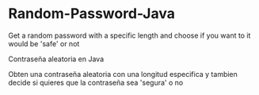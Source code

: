 # Random-Password-Java
Get a random password with a specific length and choose if you want to it would be 'safe' or not

Contraseña aleatoria en Java

Obten una contraseña aleatoria con una longitud especifica y tambien decide si quieres que la contraseña sea 'segura' o no
